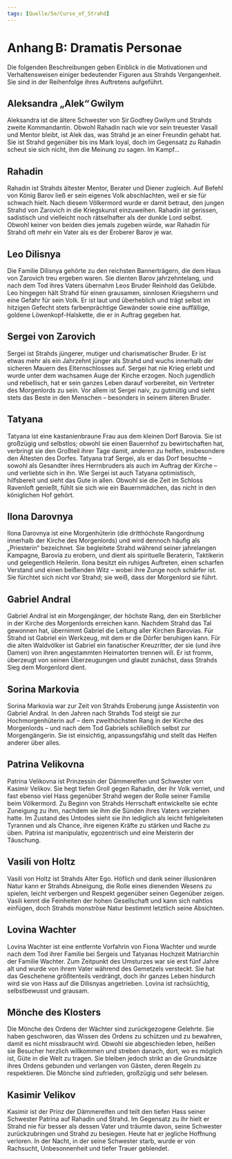 ```yaml
---
tags: [Quelle/5e/Curse_of_Strahd]
---
```

# **Anhang B: Dramatis Personae**

Die folgenden Beschreibungen geben Einblick in die Motivationen und Verhaltensweisen einiger bedeutender Figuren aus Strahds Vergangenheit. Sie sind in der Reihenfolge ihres Auftretens aufgeführt.

## **Aleksandra „Alek“ Gwilym**

Aleksandra ist die ältere Schwester von Sir Godfrey Gwilym und Strahds zweite Kommandantin. Obwohl Rahadin nach wie vor sein treuester Vasall und Mentor bleibt, ist Alek das, was Strahd je an einer Freundin gehabt hat. Sie ist Strahd gegenüber bis ins Mark loyal, doch im Gegensatz zu Rahadin scheut sie sich nicht, ihm die Meinung zu sagen. Im Kampf…

## **Rahadin**

Rahadin ist Strahds ältester Mentor, Berater und Diener zugleich. Auf Befehl von König Barov ließ er sein eigenes Volk abschlachten, weil er sie für schwach hielt. Nach diesem Völkermord wurde er damit betraut, den jungen Strahd von Zarovich in die Kriegskunst einzuweihen. Rahadin ist gerissen, sadistisch und vielleicht noch rätselhafter als der dunkle Lord selbst. Obwohl keiner von beiden dies jemals zugeben würde, war Rahadin für Strahd oft mehr ein Vater als es der Eroberer Barov je war.

## **Leo Dilisnya**

Die Familie Dilisnya gehörte zu den reichsten Bannerträgern, die dem Haus von Zarovich treu ergeben waren. Sie dienten Barov jahrzehntelang, und nach dem Tod ihres Vaters übernahm Leos Bruder Reinhold das Gelübde. Leo hingegen hält Strahd für einen grausamen, sinnlosen Kriegsherrn und eine Gefahr für sein Volk. Er ist laut und überheblich und trägt selbst im hitzigen Gefecht stets farbenprächtige Gewänder sowie eine auffällige, goldene Löwenkopf-Halskette, die er in Auftrag gegeben hat.

## **Sergei von Zarovich**

Sergei ist Strahds jüngerer, mutiger und charismatischer Bruder. Er ist etwas mehr als ein Jahrzehnt jünger als Strahd und wuchs innerhalb der sicheren Mauern des Elternschlosses auf. Sergei hat nie Krieg erlebt und wurde unter dem wachsamen Auge der Kirche erzogen. Noch jugendlich und rebellisch, hat er sein ganzes Leben darauf vorbereitet, ein Vertreter des Morgenlords zu sein. Vor allem ist Sergei naiv, zu gutmütig und sieht stets das Beste in den Menschen – besonders in seinem älteren Bruder.

## **Tatyana**

Tatyana ist eine kastanienbraune Frau aus dem kleinen Dorf Barovia. Sie ist großzügig und selbstlos; obwohl sie einen Bauernhof zu bewirtschaften hat, verbringt sie den Großteil ihrer Tage damit, anderen zu helfen, insbesondere den Ältesten des Dorfes. Tatyana traf Sergei, als er das Dorf besuchte – sowohl als Gesandter ihres Herrnbruders als auch im Auftrag der Kirche – und verliebte sich in ihn. Wie Sergei ist auch Tatyana optimistisch, hilfsbereit und sieht das Gute in allen. Obwohl sie die Zeit im Schloss Ravenloft genießt, fühlt sie sich wie ein Bauernmädchen, das nicht in den königlichen Hof gehört.

## **Ilona Darovnya**

Ilona Darovnya ist eine Morgenhüterin (die dritthöchste Rangordnung innerhalb der Kirche des Morgenlords) und wird dennoch häufig als „Priesterin“ bezeichnet. Sie begleitete Strahd während seiner jahrelangen Kampagne, Barovia zu erobern, und dient als spirituelle Beraterin, Taktikerin und gelegentlich Heilerin. Ilona besitzt ein ruhiges Auftreten, einen scharfen Verstand und einen beißenden Witz – wobei ihre Zunge noch schärfer ist. Sie fürchtet sich nicht vor Strahd; sie weiß, dass der Morgenlord sie führt.

## **Gabriel Andral**

Gabriel Andral ist ein Morgengänger, der höchste Rang, den ein Sterblicher in der Kirche des Morgenlords erreichen kann. Nachdem Strahd das Tal gewonnen hat, übernimmt Gabriel die Leitung aller Kirchen Barovias. Für Strahd ist Gabriel ein Werkzeug, mit dem er die Dörfer beruhigen kann. Für die alten Waldvölker ist Gabriel ein fanatischer Kreuzritter, der sie (und ihre Damen) von ihren angestammten Heimatorten trennen will. Er ist fromm, überzeugt von seinen Überzeugungen und glaubt zunächst, dass Strahds Sieg dem Morgenlord dient.

## **Sorina Markovia**

Sorina Markovia war zur Zeit von Strahds Eroberung junge Assistentin von Gabriel Andral. In den Jahren nach Strahds Tod steigt sie zur Hochmorgenhüterin auf – dem zweithöchsten Rang in der Kirche des Morgenlords – und nach dem Tod Gabriels schließlich selbst zur Morgengängerin. Sie ist einsichtig, anpassungsfähig und stellt das Helfen anderer über alles.

## **Patrina Velikovna**

Patrina Velikovna ist Prinzessin der Dämmerelfen und Schwester von Kasimir Velikov. Sie hegt tiefen Groll gegen Rahadin, der ihr Volk verriet, und fast ebenso viel Hass gegenüber Strahd wegen der Rolle seiner Familie beim Völkermord. Zu Beginn von Strahds Herrschaft entwickelte sie echte Zuneigung zu ihm, nachdem sie ihm die Sünden ihres Vaters verziehen hatte. Im Zustand des Untodes sieht sie ihn lediglich als leicht fehlgeleiteten Tyrannen und als Chance, ihre eigenen Kräfte zu stärken und Rache zu üben. Patrina ist manipulativ, egozentrisch und eine Meisterin der Täuschung.

## **Vasili von Holtz**

Vasili von Holtz ist Strahds Alter Ego. Höflich und dank seiner illusionären Natur kann er Strahds Abneigung, die Rolle eines dienenden Wesens zu spielen, leicht verbergen und Respekt gegenüber seinen Gegenüber zeigen. Vasili kennt die Feinheiten der hohen Gesellschaft und kann sich nahtlos einfügen, doch Strahds monströse Natur bestimmt letztlich seine Absichten.

## **Lovina Wachter**

Lovina Wachter ist eine entfernte Vorfahrin von Fiona Wachter und wurde nach dem Tod ihrer Familie bei Sergeis und Tatyanas Hochzeit Matriarchin der Familie Wachter. Zum Zeitpunkt des Umsturzes war sie erst fünf Jahre alt und wurde von ihrem Vater während des Gemetzels versteckt. Sie hat das Geschehene größtenteils verdrängt, doch ihr ganzes Leben hindurch wird sie von Hass auf die Dilisnyas angetrieben. Lovina ist rachsüchtig, selbstbewusst und grausam.

## **Mönche des Klosters**

Die Mönche des Ordens der Wächter sind zurückgezogene Gelehrte. Sie haben geschworen, das Wissen des Ordens zu schützen und zu bewahren, damit es nicht missbraucht wird. Obwohl sie abgeschieden leben, heißen sie Besucher herzlich willkommen und streben danach, dort, wo es möglich ist, Güte in die Welt zu tragen. Sie bleiben jedoch strikt an die Grundsätze ihres Ordens gebunden und verlangen von Gästen, deren Regeln zu respektieren. Die Mönche sind zufrieden, großzügig und sehr belesen.

## **Kasimir Velikov**

Kasimir ist der Prinz der Dämmerelfen und teilt den tiefen Hass seiner Schwester Patrina auf Rahadin und Strahd. Im Gegensatz zu ihr hielt er Strahd nie für besser als dessen Vater und träumte davon, seine Schwester zurückzubringen und Strahd zu besiegen. Heute hat er jegliche Hoffnung verloren. In der Nacht, in der seine Schwester starb, wurde er von Rachsucht, Unbesonnenheit und tiefer Trauer geblendet.